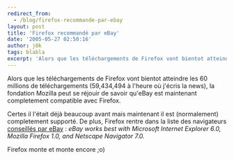 ```yaml
---
redirect_from:
  - /blog/firefox-recommande-par-ebay
layout: post
title: 'Firefox recommandé par eBay'
date: '2005-05-27 02:50:16'
author: j0k
tags: blabla
excerpt: 'Alors que les téléchargements de Firefox vont bientot atteindre les 60 millions de téléchargements (59,434,494 à l''heure où j''écris la news), la fondation Mozilla peut se réjouir de savoir qu''eBay est maintenant completement compatible avec Firefox.   )   Certes il l''était déjà beaucoup avant mais maintenant il est (normalement) completement supporté.   De      ...'
---
```


Alors que les téléchargements de Firefox vont bientot atteindre les 60 millions de téléchargements (59,434,494 à l'heure où j'écris la news), la fondation Mozilla peut se réjouir de savoir qu'eBay est maintenant completement compatible avec Firefox.

Certes il l'était déjà beaucoup avant mais maintenant il est (normalement) completement supporté.   De plus, Firefox rentre dans la liste des navigateurs [conseillés par eBay](http://pages.ebay.com/help/newtoebay/browser-recommendations.html) :   *eBay works best with Microsoft Internet Explorer 6.0, Mozilla Firefox 1.0, and Netscape Navigator 7.0.*

Firefox monte et monte encore ;o)
